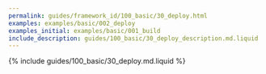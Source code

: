 ```yaml
---
permalink: guides/framework_id/100_basic/30_deploy.html
examples: examples/basic/002_deploy
examples_initial: examples/basic/001_build
include_description: guides/100_basic/30_deploy_description.md.liquid
---
```


{% include guides/100_basic/30_deploy.md.liquid %}
